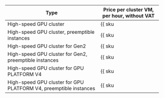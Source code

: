 | Type | Price per cluster VM, per hour, without VAT |
--- | ---
| High-speed GPU cluster | {{ sku|USD|compute_gpu.vm.gpu.infiniband.ic|string }} |
| High-speed GPU cluster, preemptible instances | {{ sku|USD|compute_gpu.vm.gpu.infiniband.ic.preemptible|string }} |
| High-speed GPU cluster for Gen2 | {{ sku|USD|compute_gpu.vm.gpu.infiniband.ic_v3i|string }} |
| High-speed GPU cluster for Gen2, preemptible instances | {{ sku|USD|compute_gpu.vm.gpu.infiniband.ic_v3i.preemptible|string }} |
| High-speed GPU cluster for GPU PLATFORM V4 | {{ sku|USD|compute_gpu.vm.gpu.infiniband.standard.v4|string }} |
| High-speed GPU cluster for GPU PLATFORM V4, preemptible instances | {{ sku|USD|compute_gpu.vm.gpu.infiniband.standard.v4.preemptible|string }} |